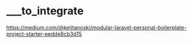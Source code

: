 # ___to_integrate

<!-- Contenuto migrato da _docs/___to_integrate.txt -->

https://medium.com/@keljtanoski/modular-laravel-personal-boilerplate-project-starter-eedde8cb3d15

